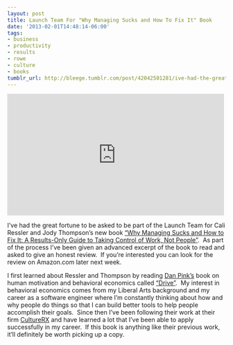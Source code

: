 ```yaml
---
layout: post
title: Launch Team For "Why Managing Sucks and How To Fix It" Book
date: '2013-02-01T14:48:14-06:00'
tags:
- business
- productivity
- results
- rowe
- culture
- books
tumblr_url: http://bleege.tumblr.com/post/42042501281/ive-had-the-great-fortune-to-be-asked-to-be-part
---
```


<iframe width="500" height="281"  id="youtube_iframe" src="https://www.youtube.com/embed/Ln0i1UxZMMw?feature=oembed&amp;enablejsapi=1&amp;wmode=opaque" frameborder="0" allowfullscreen></iframe>

<!--excerpt.start-->
I’ve had the great fortune to be asked to be part of the Launch Team for Cali Ressler and Jody Thompson’s new book [“Why Managing Sucks and How to Fix It: A Results-Only Guide to Taking Control of Work, Not People”](https://www.amazon.com/dp/1118426363/ref=asc_df_11184263634989032?smid=ATVPDKIKX0DER&tag=shopzilla0d-20&ascsubtag=shopzilla_rev_439-20;14960901237270982895910080301008005&linkCode=df0&creative=395093&creativeASIN=1118426363).  As part of the process I’ve been given an advanced excerpt of the book to read and asked to give an honest review.  If you’re interested you can look for the review on Amazon.com later next week.
<!--excerpt.end-->

I first learned about Ressler and Thompson by reading [Dan Pink’s](http://www.danpink.com) book on human motivation and behavioral economics called [“Drive”](https://www.amazon.com/gp/product/1594484805/ref=as_li_ss_tl?ie=UTF8&tag=freeagentnati-20&linkCode=as2&camp=217145&creative=399349&creativeASIN=1594484805).  My interest in behavioral economics comes from my Liberal Arts background and my career as a software engineer where I’m constantly thinking about how and why people do things so that I can build better tools to help people accomplish their goals.  Since then I’ve been following their work at their firm [CultureRX](http://www.gorowe.com/) and have learned a lot that I’ve been able to apply successfully in my career.  If this book is anything like their previous work, it’ll definitely be worth picking up a copy.
